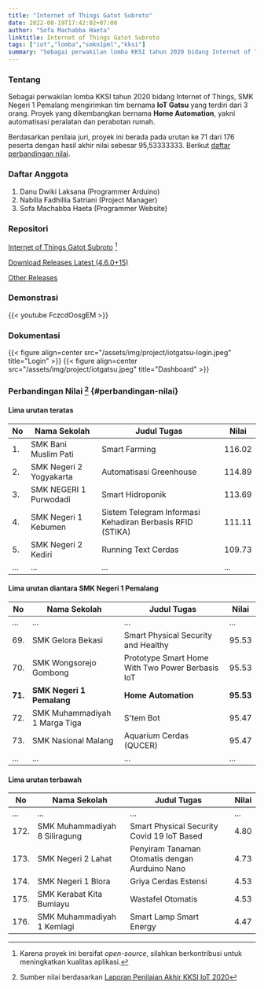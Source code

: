 ```yaml
---
title: "Internet of Things Gatot Subroto"
date: 2022-08-19T17:42:02+07:00
author: "Sofa Machabba Haeta"
linktitle: Internet of Things Gatot Subroto
tags: ["iot","lomba","smkn1pml","kksi"]
summary: "Sebagai perwakilan lomba KKSI tahun 2020 bidang Internet of Things, SMK Negeri 1 Pemalang mengirimkan tim bernama **IoT Gatsu** yang terdiri dari 3 orang. Proyek yang dikembangkan bernama **Home Automation** yakni automatisasi peralatan dan perabotan rumah."
---
```


### Tentang
Sebagai perwakilan lomba KKSI tahun 2020 bidang Internet of Things, SMK Negeri 1 Pemalang mengirimkan tim bernama **IoT Gatsu** yang terdiri dari 3 orang. Proyek yang dikembangkan bernama **Home Automation**, yakni automatisasi peralatan dan perabotan rumah.

Berdasarkan penilaia juri, proyek ini berada pada urutan ke 71 dari 176 peserta dengan hasil akhir nilai sebesar 95,53333333. Berikut [daftar perbandingan nilai](#perbandingan-nilai).

### Daftar Anggota
1. Danu Dwiki Laksana (Programmer Arduino)
2. Nabilla Fadhillia Satriani (Project Manager)
3. Sofa Machabba Haeta (Programmer Website)

### Repositori
[Internet of Things Gatot Subroto](https://github.com/sofa-emha/iot-gatsu) [^repository]

[Download Releases Latest (4.6.0+15)](https://github.com/sofa-emha/iot-gatsu/tree/refs/tags/4.6.0%2B15)

[Other Releases](https://github.com/sofa-emha/iot-gatsu/releases)

### Demonstrasi
{{< youtube FczcdOosgEM >}}

### Dokumentasi
{{< figure align=center src="/assets/img/project/iotgatsu-login.jpeg" title="Login" >}}
{{< figure align=center src="/assets/img/project/iotgatsu.jpeg" title="Dashboard" >}}


### Perbandingan Nilai [^penilaian-akhir] {#perbandingan-nilai}

#### Lima urutan teratas
| No | Nama Sekolah | Judul Tugas | Nilai |
| - | - | - | - |
| 1. | SMK Bani Muslim Pati | Smart Farming | 116.02 |
| 2. | SMK Negeri 2 Yogyakarta | Automatisasi Greenhouse  | 114.89 |
| 3. | SMK NEGERI 1 Purwodadi | Smart Hidroponik | 113.69 |
| 4. | SMK Negeri 1 Kebumen | Sistem Telegram Informasi Kehadiran Berbasis RFID (STIKA) | 111.11 |
| 5. | SMK Negeri 2 Kediri | Running Text Cerdas | 109.73 |
| ... | ... | ... | ... |

#### Lima urutan diantara SMK Negeri 1 Pemalang
| No | Nama Sekolah | Judul Tugas | Nilai |
| - | - | - | - |
| ... | ... | ... | ... |
| 69. | SMK Gelora Bekasi | Smart Physical Security and Healthy | 95.53 |
| 70. | SMK Wongsorejo Gombong | Prototype Smart Home With Two Power Berbasis IoT | 95.53 |
| **71.** | **SMK Negeri 1 Pemalang** | **Home Automation** | **95.53** |
| 72. | SMK Muhammadiyah 1 Marga Tiga | S'tem Bot | 95.47 |
| 73. | SMK Nasional Malang | Aquarium Cerdas (QUCER) | 95.47 |
| ... | ... | ... | ... |

#### Lima urutan terbawah
| No | Nama Sekolah | Judul Tugas | Nilai |
| - | - | - | - |
| ... | ... | ... | ... |
| 172. | SMK Muhammadiyah 8 Siliragung | Smart Physical Security Covid 19 IoT Based | 4.80 |
| 173. | SMK Negeri 2 Lahat | Penyiram Tanaman Otomatis dengan Aurduino Nano | 4.73 |
| 174. | SMK Negeri 1 Blora | Griya Cerdas Estensi |	4.53 |
| 175. | SMK Kerabat Kita Bumiayu | Wastafel Otomatis | 4.53 |
| 176. | SMK Muhammadiyah 1 Kemlagi | Smart Lamp Smart Energy | 4.47 |

[^repository]: Karena proyek ini bersifat *open-source*, silahkan berkontribusi untuk meningkatkan kualitas aplikasi.
[^penilaian-akhir]: Sumber nilai berdasarkan [Laporan Penilaian Akhir KKSI IoT 2020](https://view.officeapps.live.com/op/view.aspx?src=http%3A%2F%2Fkurikulum.ditpsmk.net%2Fassets%2Ffiles%2Fkksi%2Fiot%2FLAPORAN%2520PENILAIAN%2520AKHIR%2520KKSI%2520IOT%25202020.xlsx&wdOrigin=BROWSELINK)